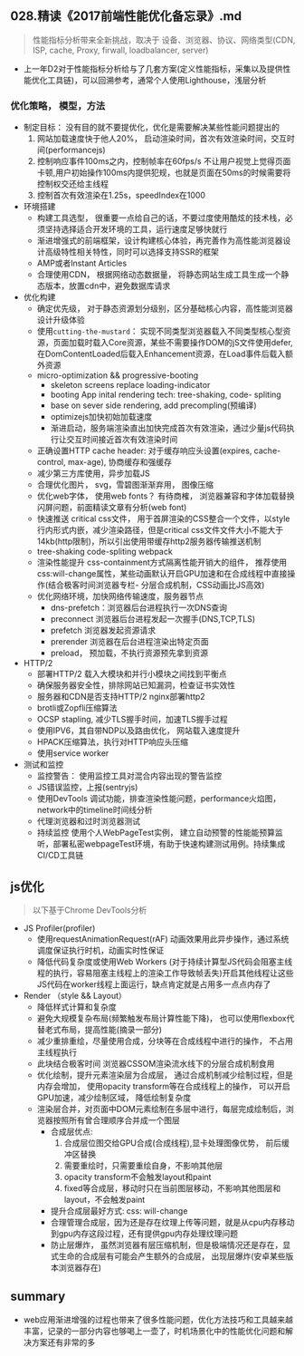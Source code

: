 ## **028.精读《2017前端性能优化备忘录》.md**

> 性能指标分析带来全新挑战，取决于 设备、浏览器、协议、网络类型(CDN, ISP, cache, Proxy, firwall, loadbalancer, server)

- 上一年D2对于性能指标分析给与了几套方案(定义性能指标，采集以及提供性能优化工具链)，可以回溯参考，通常个人使用Lighthouse，浅层分析

### 优化策略， 模型，方法

- 制定目标： 没有目的就不要提优化，优化是需要解决某些性能问题提出的
  1. 网站加载速度快于他人20%， 启动渲染时间，首次有效渲染时间，交互时间(performancejs)
  2. 控制响应事件100ms之内，控制帧率在60fps/s 不让用户视觉上觉得页面卡顿,用户初始操作100ms内提供犯规，也就是页面在50ms的时候需要将控制权交还给主线程
  3. 控制首次有效渲染在1.25s，speedIndex在1000
- 环境搭建
  - 构建工具选型， 很重要一点给自己的话，不要过度使用酷炫的技术栈，必须坚持选择适合开发环境的工具，运行速度足够快就行
  - 渐进增强式的前端框架，设计构建核心体验，再完善作为高性能浏览器设计高级特性相关特性，同时可以选择支持SSR的框架
  - AMP或者Instant Articles
  - 合理使用CDN， 根据网络动态数据量， 将静态网站生成工具生成一个静态版本，放置cdn中，避免数据库请求
- 优化构建
  - 确定优先级， 对于静态资源划分级别，区分基础核心内容，高性能浏览器设计升级体验
  - 使用`cutting-the-mustard`： 实现不同类型浏览器载入不同类型核心型资源，页面加载时载入Core资源，某些不需要操作DOM的jS文件使用defer,在DomContentLoaded后载入Enhancement资源，在Load事件后载入额外资源
  - micro-optimization && progressive-booting
    - skeleton screens replace loading-indicator
    - booting App inital rendering tech: tree-shaking, code- spliting
    - base on sever side rendering, add precompling(预编译)
    - optimizejs加快初始加载速度
    - 渐进启动，服务端渲染直出加快完成首次有效渲染，通过少量js代码执行让交互时间接近首次有效渲染时间
  - 正确设置HTTP cache header: 对于缓存响应头设置(expires, cache-control, max-age), 协商缓存和强缓存
  - 减少第三方库使用，异步加载JS
  - 合理优化图片， svg，雪碧图渐渐弃用， 图像压缩
  -  优化web字体， 使用web fonts？ 有待商榷， 浏览器兼容和字体加载替换闪屏问题，前面精读文章有分析(web font)
  - 快速推送 critical css文件， 用于首屏渲染的CSS整合一个文件，以style行内形式内嵌，减少渲染路径，但是critical css文件文件大小不能大于14kb(http限制)，所以引出使用带缓存http2服务器传输推送机制
  - tree-shaking code-spliting webpack 
  - 渲染性能提升 css-containment方式隔离性能开销大的组件， 推荐使用css:will-change属性，某些动画默认开启GPU加速和在合成线程中直接操作(结合极客时间浏览器专栏- 分层合成机制，CSS动画比JS高效) 
  - 优化网络环境，加快网络传输速度，服务器节点
    - dns-prefetch：浏览器后台进程执行一次DNS查询
    - preconnect 浏览器后台进程发起一次握手(DNS,TCP,TLS)
    - prefetch 浏览器发起资源请求
    - prerender 浏览器在后台进程渲染出特定页面
    - preload， 预加载，不执行资源预先拿到资源
- HTTP/2
  - 部署HTTP/2 载入大模块和并行小模块之间找到平衡点
  - 确保服务器安全性，排除网站已知漏洞，检查证书实效性
  -  服务器和CDN是否支持HTTP/2 nginx部署http2
  - brotli或Zopfli压缩算法
  - OCSP stapling, 减少TLS握手时间，加速TLS握手过程
  - 使用IPV6，其自带NDP以及路由优化， 网站载入速度提升
  - HPACK压缩算法，执行对HTTP响应头压缩
  - 使用service worker
- 测试和监控
  - 监控警告： 使用监控工具对混合内容出现的警告监控
  - JS错误监控，上报(sentryjs)
  - 使用DevTools 调试功能，排查渲染性能问题，performance火焰图，network中的timeline时间线分析
  - 代理浏览器和过时浏览器测试
  - 持续监控 使用个人WebPageTest实例， 建立自动预警的性能能预算监听，部署私密webpageTest环境，有助于快速构建测试用例。持续集成CI/CD工具链





## js优化

> 以下基于Chrome DevTools分析

- JS Profiler(profiler)
  - 使用requestAnimationRequest(rAF) 动画效果用此异步操作，通过系统调度保证执行时机，动画实时性保证
  - 降低代码复杂度或使用Web Workers (对于持续计算型JS代码会阻塞主线程的执行，容易阻塞主线程上的渲染工作导致帧丢失)开启其他线程让这些JS代码在worker线程上面运行，缺点肯定就是占用多一点点内存了
- Render （style && Layout）
  - 降低样式计算和复杂度
  - 避免大规模复杂布局(频繁触发布局计算性能下降)， 也可以使用flexbox代替老式布局，提高性能(摘录一部分)
  - 减少重排重绘，尽量使用合成，分块等在合成线程中进行的操作， 不占用主线程执行
  - 此块结合极客时间 浏览器CSSOM渲染流水线下的分层合成机制食用
  - 优化绘制，提升元素渲染层为合成层， 通过合成机制减少绘制过程，但是内存会增加， 使用opacity transform等在合成线程上的操作， 可以开启GPU加速，减少绘制区域， 降低绘制复杂度
  - 渲染层合并，对页面中DOM元素绘制在多层中进行，每层完成绘制后，浏览器按照所有曾合理顺序合并成一个图层
    - 合成层优点:
      1. 合成层位图交给GPU合成(合成线程),显卡处理图像优势， 前后缓冲区替换
      2. 需要重绘时，只需要重绘自身，不影响其他层
      3. opacity transform不会触发layout和paint
      4. fixed等合成层，移动时只在当前图层移动，不影响其他图层和layout，不会触发paint
    - 提升合成层最好方式: css: will-change
    - 合理管理合成层，因为还是存在纹理上传等问题，就是从cpu内存移动到gpu内存这段过程，还有提供gpu内存处理纹理问题
    - 防止层爆炸， 虽然浏览器有层压缩机制，但是极端情况还是存在，显式生命的合成层有可能会产生额外的合成层， 出现层爆炸(安卓某些版本浏览器存在)



## summary 

- web应用渐进增强的过程也带来了很多性能问题，优化方法技巧和工具越来越丰富，记录的一部分内容也够喝上一壶了，时机场景化中的性能优化问题和解决方案还有非常的多